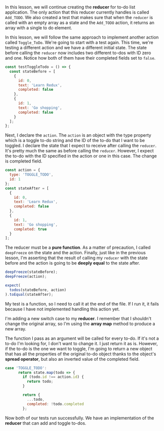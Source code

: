 In this lesson, we will continue creating the **reducer** for to-do list application. The only action that this reducer currently handles is called `Add_TODO`. We also created a test that makes sure that when the `reducer` is called with an empty array as a state and the `Add_TODO` action, it returns an array with a single to do element.

In this lesson, we will follow the same approach to implement another action called `Toggle_ToDo`. We're going to start with a test again. This time, we're testing a different action and we have a different initial state. The state before calling the `reducer` now includes two different to-dos with ID zero and one. Notice how both of them have their completed fields set to `false`.

``` javascript
const testToggleTodo = () => {
  const stateBefore = [
    {
      id: 0,
      text: 'Learn Redux',
      completed: false
    },
    {
      id: 1,
      text: 'Go shopping',
      completed: false
    }
  ];
};
```

Next, I declare the `action`. The `action` is an object with the type property which is a toggle to-do string and the ID of the to-do that I want to be toggled. I declare the state that I expect to receive after calling the `reducer`. It's pretty much the same as before calling the `reducer`. However, I expect the to-do with the ID specified in the action or one in this case. The change is completed field.

``` javascript
const action = {
  type: 'TOGGLE_TODO',
  id: 1
};
const stateAfter = [
  {
    id: 0,
    text: 'Learn Redux',
    completed: false
  },
  {
    id: 1,
    text: 'Go shopping',
    completed: true
  }
];
```

The reducer must be a **pure function**. As a matter of precaution, I called `deepFreeze` on the state and the action. Finally, just like in the previous lesson, I'm asserting that the result of calling my `reducer` with the state before and the action is going to be **deeply equal** to the state after.

``` javascript
deepFreeze(stateBefore);
deepFreeze(action);

expect(
  todos(stateBefore, action)
).toEqual(stateAfter);
```

My test is a function, so I need to call it at the end of the file. If I run it, it fails because I have not implemented handling this action yet.

I'm adding a new switch case to my **reducer**. I remember that I shouldn't change the original array, so I'm using the **array map** method to produce a new array.

The function I pass as an argument will be called for every to-do. If it's not a to-do I'm looking for, I don't want to change it. I just return it as is. However, if the to-do is the one we want to toggle, I'm going to return a new object that has all the properties of the original to-do object thanks to the object's **spread operator**, but also an inverted value of the completed field.


``` javascript
case 'TOGGLE_TODO':
      return state.map(todo => {
        if (todo.id !== action.id) {
          return todo;
        }

        return {
          ...todo,
          completed: !todo.completed
        };
```

Now both of our tests run successfully. We have an implementation of the **reducer** that can add and toggle to-dos.
